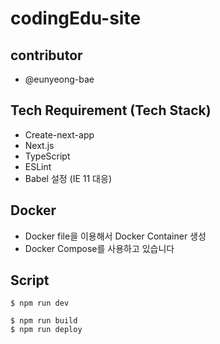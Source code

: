 # codingEdu-site
## contributor
- @eunyeong-bae

## Tech Requirement (Tech Stack)
- Create-next-app
- Next.js
- TypeScript
- ESLint
- Babel 설정 (IE 11 대응)

## Docker
- Docker file을 이용해서 Docker Container 생성
- Docker Compose를 사용하고 있습니다

## Script
```
$ npm run dev
```

```
$ npm run build
$ npm run deploy
```
